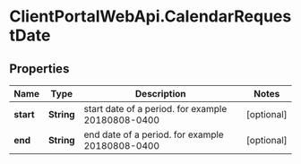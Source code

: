 # ClientPortalWebApi.CalendarRequestDate

## Properties
Name | Type | Description | Notes
------------ | ------------- | ------------- | -------------
**start** | **String** | start date of a period. for example 20180808-0400 | [optional] 
**end** | **String** | end date of a period. for example 20180808-0400 | [optional] 


